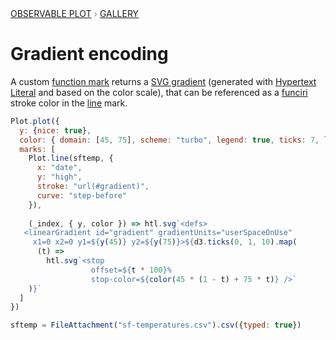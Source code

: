 <div style="color: grey; font: 13px/25.5px var(--sans-serif); text-transform: uppercase;"><h1 style="display: none;">Plot: Gradient encoding</h1><a href="/plot">Observable Plot</a> › <a href="/@observablehq/plot-gallery">Gallery</a></div>

# Gradient encoding

A custom [function mark](https://observablehq.com/plot/features/marks) returns a [SVG gradient](https://developer.mozilla.org/en-US/docs/Web/SVG/Tutorial/Gradients) (generated with [Hypertext Literal](https://observablehq.com/@observablehq/htl) and based on the color scale), that can be referenced as a [funciri](https://developer.mozilla.org/en-US/docs/Web/SVG/Content_type#funciri) stroke color in the [line](https://observablehq.com/plot/marks/line) mark.

```js echo
Plot.plot({
  y: {nice: true},
  color: { domain: [45, 75], scheme: "turbo", legend: true, ticks: 7, label: "temperature (°F)" },
  marks: [
    Plot.line(sftemp, {
      x: "date",
      y: "high",
      stroke: "url(#gradient)",
      curve: "step-before"
    }),
    
    (_index, { y, color }) => htl.svg`<defs>
   <linearGradient id="gradient" gradientUnits="userSpaceOnUse"
     x1=0 x2=0 y1=${y(45)} y2=${y(75)}>${d3.ticks(0, 1, 10).map(
      (t) =>
        htl.svg`<stop
                  offset=${t * 100}%
                  stop-color=${color(45 * (1 - t) + 75 * t)} />`
    )}`
  ]
})
```

```js echo
sftemp = FileAttachment("sf-temperatures.csv").csv({typed: true})
```
